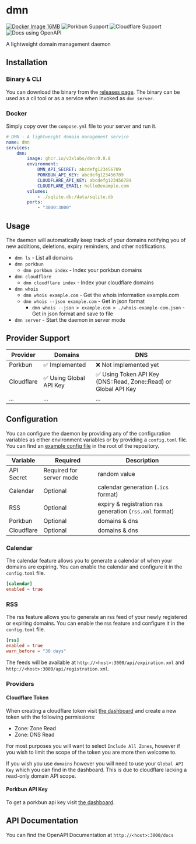 # dmn

[![Docker Image 16MB](https://img.shields.io/badge/Docker%20Image-%3C16MB-brightgreen)](https://ghcr.io/v3xlabs/dmn) ![Porkbun Support](https://img.shields.io/badge/Porkbun-Supported-EF7878?logo=porkbun) ![Cloudflare Support](https://img.shields.io/badge/Cloudflare-Supported-F38020?logo=cloudflare) ![Docs using OpenAPI](https://img.shields.io/badge/Docs-OpenAPI-brightgreen?logo=swagger)

A lightweight domain management daemon

## Installation

### Binary & CLI

You can download the binary from the [releases page](https://github.com/v3xlabs/dmn/releases).
The binary can be used as a cli tool or as a service when invoked as `dmn server`.

### Docker

Simply copy over the `compose.yml` file to your server and run it.

```yml
# DMN - A lightweight domain management service
name: dmn
services:
    dmn:
        image: ghcr.io/v3xlabs/dmn:0.0.8
        environment:
            DMN_API_SECRET: abcdefg123456789
            PORKBUN_API_KEY: abcdefg123456789
            CLOUDFLARE_API_KEY: abcdefg123456789
            CLOUDFLARE_EMAIL: hello@example.com
        volumes:
            - ./sqlite.db:/data/sqlite.db
        ports:
            - "3000:3000"
```

## Usage

The daemon will automatically keep track of your domains notifying you of new additions, deletions, expiry reminders, and other notifications.

-   `dmn ls` - List all domains
-   `dmn porkbun`
    -   `dmn porkbun index` - Index your porkbun domains
-   `dmn cloudflare`
    -   `dmn cloudflare index` - Index your cloudflare domains
-   `dmn whois`
    -   `dmn whois example.com` - Get the whois information example.com
    - `dmn whois --json example.com` - Get in json format
      - `dmn whois --json > example.com > ./whois-example-com.json` - Get in json format and save to file
-   `dmn server` - Start the daemon in server mode

## Provider Support

| Provider   | Domains                 | DNS                                                              |
| ---------- | ----------------------- | ---------------------------------------------------------------- |
| Porkbun    | ✅ Implemented          | ❌ Not implemented yet                                           |
| Cloudflare | ✅ Using Global API Key | ✅ Using Token API Key (DNS::Read, Zone::Read) or Global API Key |
| ...        | ...                     | ...                                                              |

## Configuration

You can configure the daemon by providing any of the configuration variables as either environment variables or by providing a `config.toml` file. You can find an [example config file](./app/config.toml) in the root of the repository.

| Variable   | Required                 | Description                                             |
| ---------- | ------------------------ | ------------------------------------------------------- |
| API Secret | Required for server mode | random value                                            |
| Calendar   | Optional                 | calendar generation (`.ics` format)                     |
| RSS        | Optional                 | expiry & registration rss generation (`rss.xml` format) |
| Porkbun    | Optional                 | domains & dns                                           |
| Cloudflare | Optional                 | domains & dns                                           |

### Calendar

The calendar feature allows you to generate a calendar of when your domains are expiring.
You can enable the calendar and configure it in the `config.toml` file.

```toml
[calendar]
enabled = true

```

### RSS

The rss feature allows you to generate an rss feed of your newly registered or expiring domains.
You can enable the rss feature and configure it in the `config.toml` file.

```toml
[rss]
enabled = true
warn_before = "30 days"
```

The feeds will be available at `http://<host>:3000/api/expiration.xml` and `http://<host>:3000/api/registration.xml`.

### Providers

#### Cloudflare Token

When creating a cloudflare token visit [the dashboard](https://dash.cloudflare.com/profile/api-tokens) and create a new token with the following permissions:

-   Zone: Zone Read
-   Zone: DNS Read

For most purposes you will want to select `Include All Zones`, however if you wish to limit the scope of the token you are more then welcome to.

If you wish you use `domains` however you will need to use your `Global API Key` which you can find in the dashboard.
This is due to cloudflare lacking a read-only domain API scope.

#### Porkbun API Key

To get a porkbun api key visit [the dashboard](https://porkbun.com/account/api).

## API Documentation

You can find the OpenAPI Documentation at `http://<host>:3000/docs`
